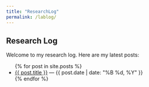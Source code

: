 ```yaml
---
title: "ResearchLog"
permalink: /lablog/
---
```


<h2>Research Log</h2>

<p>Welcome to my research log. Here are my latest posts:</p>

<ul>
  {% for post in site.posts %}
    <li>
      <a href="{{ post.url }}">{{ post.title }}</a> — {{ post.date | date: "%B %d, %Y" }}
    </li>
  {% endfor %}
</ul>
